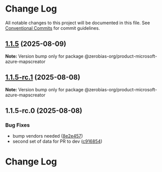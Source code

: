 # Change Log

All notable changes to this project will be documented in this file.
See [Conventional Commits](https://conventionalcommits.org) for commit guidelines.

## [1.1.5](https://github.com/zerobias-org/product/compare/@zerobias-org/product-microsoft-azure-mapscreator@1.1.5-rc.1...@zerobias-org/product-microsoft-azure-mapscreator@1.1.5) (2025-08-09)

**Note:** Version bump only for package @zerobias-org/product-microsoft-azure-mapscreator





## [1.1.5-rc.1](https://github.com/zerobias-org/product/compare/@zerobias-org/product-microsoft-azure-mapscreator@1.1.5-rc.0...@zerobias-org/product-microsoft-azure-mapscreator@1.1.5-rc.1) (2025-08-08)

**Note:** Version bump only for package @zerobias-org/product-microsoft-azure-mapscreator





## 1.1.5-rc.0 (2025-08-08)


### Bug Fixes

* bump vendors needed ([8e2e457](https://github.com/zerobias-org/product/commit/8e2e457e0b5d7141a05e8f2c178bc2854f2b7178))
* second set of data for PR to dev ([c916854](https://github.com/zerobias-org/product/commit/c916854bcf229b1c2042ffdea18472d66a061aaf))





# Change Log
